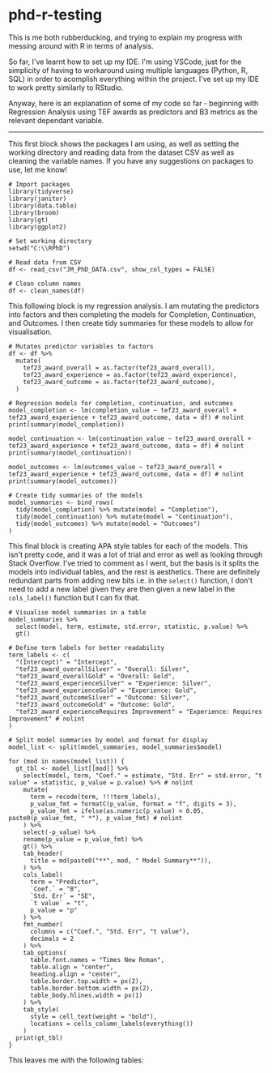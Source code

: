# phd-r-testing

This is me both rubberducking, and trying to explain my progress with messing around with R in terms of analysis.

So far, I've learnt how to set up my IDE. I'm using VSCode, just for the simplicity of having to workaround using multiple languages (Python, R, SQL) in order to acomplish everything within the project. I've set up my IDE to work pretty similarly to RStudio. 

Anyway, here is an explanation of some of my code so far - beginning with Regression Analysis using TEF awards as predictors and B3 metrics as the relevant dependant variable.

---

This first block shows the packages I am using, as well as setting the working directory and reading data from the dataset CSV as well as cleaning the variable names. If you have any suggestions on packages to use, let me know!

```
# Import packages
library(tidyverse)
library(janitor)
library(data.table)
library(broom)
library(gt)
library(ggplot2)

# Set working directory
setwd("C:\\RPhD")

# Read data from CSV
df <- read_csv("JM_PhD_DATA.csv", show_col_types = FALSE)

# Clean column names
df <- clean_names(df)

```
This following block is my regression analysis. I am mutating the predictors into factors and then completing the models for Completion, Continuation, and Outcomes. I then create tidy summaries for these models to allow for visualisation.
```
# Mutates predictor variables to factors
df <- df %>%
  mutate(
    tef23_award_overall = as.factor(tef23_award_overall),
    tef23_award_experience = as.factor(tef23_award_experience),
    tef23_award_outcome = as.factor(tef23_award_outcome),
  )

# Regression models for completion, continuation, and outcomes
model_completion <- lm(completion_value ~ tef23_award_overall + tef23_award_experience + tef23_award_outcome, data = df) # nolint
print(summary(model_completion))

model_continuation <- lm(continuation_value ~ tef23_award_overall + tef23_award_experience + tef23_award_outcome, data = df) # nolint
print(summary(model_continuation))

model_outcomes <- lm(outcomes_value ~ tef23_award_overall + tef23_award_experience + tef23_award_outcome, data = df) # nolint
print(summary(model_outcomes))

# Create tidy summaries of the models
model_summaries <- bind_rows(
  tidy(model_completion) %>% mutate(model = "Completion"),
  tidy(model_continuation) %>% mutate(model = "Continuation"),
  tidy(model_outcomes) %>% mutate(model = "Outcomes")
)
```

This final block is creating APA style tables for each of the models. This isn't pretty code, and it was a lot of trial and error as well as looking through Stack Overflow. I've tried to comment as I went, but the basis is it splits the models into individual tables, and the rest is aesthetics. There are definitely redundant parts from adding new bits i.e. in the ```select()``` function, I don't need to add a new label given they are then given a new label in the ```cols_label()``` function but I can fix that.

```
# Visualise model summaries in a table
model_summaries %>%
  select(model, term, estimate, std.error, statistic, p.value) %>%
  gt()

# Define term labels for better readability
term_labels <- c(
  "(Intercept)" = "Intercept",
  "tef23_award_overallSilver" = "Overall: Silver",
  "tef23_award_overallGold" = "Overall: Gold",
  "tef23_award_experienceSilver" = "Experience: Silver",
  "tef23_award_experienceGold" = "Experience: Gold",
  "tef23_award_outcomeSilver" = "Outcome: Silver",
  "tef23_award_outcomeGold" = "Outcome: Gold",
  "tef23_award_experienceRequires Improvement" = "Experience: Requires Improvement" # nolint
)

# Split model summaries by model and format for display
model_list <- split(model_summaries, model_summaries$model)

for (mod in names(model_list)) {
  gt_tbl <- model_list[[mod]] %>%
    select(model, term, "Coef." = estimate, "Std. Err" = std.error, "t value" = statistic, p_value = p.value) %>% # nolint
    mutate(
      term = recode(term, !!!term_labels),
      p_value_fmt = formatC(p_value, format = "f", digits = 3),
      p_value_fmt = ifelse(as.numeric(p_value) < 0.05, paste0(p_value_fmt, " *"), p_value_fmt) # nolint
    ) %>%
    select(-p_value) %>%
    rename(p_value = p_value_fmt) %>%
    gt() %>%
    tab_header(
      title = md(paste0("**", mod, " Model Summary**")),
    ) %>%
    cols_label(
      term = "Predictor",
      `Coef.` = "B",
      `Std. Err` = "SE",
      `t value` = "t",
      p_value = "p"
    ) %>%
    fmt_number(
      columns = c("Coef.", "Std. Err", "t value"),
      decimals = 2
    ) %>%
    tab_options(
      table.font.names = "Times New Roman",
      table.align = "center",
      heading.align = "center",
      table.border.top.width = px(2),
      table.border.bottom.width = px(2),
      table_body.hlines.width = px(1)
    ) %>%
    tab_style(
      style = cell_text(weight = "bold"),
      locations = cells_column_labels(everything())
    )
  print(gt_tbl)
}

```

This leaves me with the following tables:

